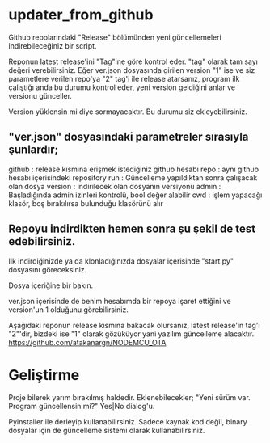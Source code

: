 # updater_from_github
Github repolarındaki "Release" bölümünden yeni güncellemeleri indirebileceğiniz bir script.

Reponun latest release'ini "Tag"ine göre kontrol eder. "tag" olarak tam sayı değeri verebilirsiniz.
Eğer ver.json dosyasında girilen version "1" ise ve siz parametlere verilen repo'ya "2" tag'i ile release atarsanız, program ilk çalıştığı anda bu durumu kontrol eder, yeni version geldiğini anlar ve versionu günceller.

Version yüklensin mi diye sormayacaktır. Bu durumu siz ekleyebilirsiniz.

## "ver.json" dosyasındaki parametreler sırasıyla şunlardır;
github : release kısmına erişmek istediğiniz github hesabı
repo : aynı github hesabı içerisindeki repository
run : Güncelleme yapıldıktan sonra çalışacak olan dosya
version : indirilecek olan dosyanın versiyonu
admin : Başladığında admin izinleri kontrolü, bool değer alabilir
cwd : işlem yapacağı klasör, boş bırakılırsa bulunduğu klasörünü alır

## Repoyu indirdikten hemen sonra şu şekil de test edebilirsiniz.
Ilk indirdiğinizde ya da klonladığınızda
dosyalar içerisinde "start.py" dosyasını göreceksiniz.

Dosya içeriğine bir bakın.

ver.json içerisinde de benim hesabımda bir repoya işaret ettiğini ve version'un 1 olduğunu görebilirsiniz.

Aşağıdaki reponun release kısmına bakacak olursanız, latest release'in tag'i "2"'dir, bizdeki ise "1" olarak gözüküyor yani yazılım güncelleme alacaktır.
https://github.com/atakanargn/NODEMCU_OTA

# Geliştirme
Proje bilerek yarım bırakılmış haldedir.
Eklenebilecekler;
"Yeni sürüm var. Program güncellensin mi?" Yes|No dialog'u.

Pyinstaller ile derleyip kullanabilirsiniz. Sadece kaynak kod değil, binary dosyalar için de güncelleme sistemi olarak kullanabilirsiniz.
